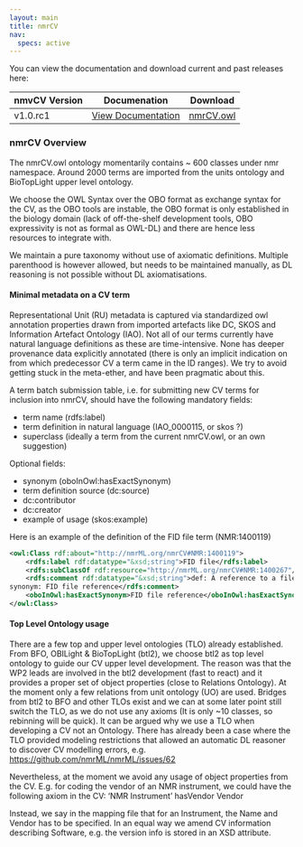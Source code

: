 ```yaml
---
layout: main
title: nmrCV
nav:
  specs: active
---
```


You can view the documentation and download current and past releases here:

<table class="table table-hover">
<thead>
<tr><th>nmvCV Version</th><th>Documenation</th><th>Download</th></tr>
</thead>
<tbody>
<tr><td>v1.0.rc1</td><td><a href="/cv/v1.0.rc1/doc" >View Documentation</a></td><td><a href="/cv/v1.0.rc1/nmrCV.owl">nmrCV.owl</a></td></tr>
</tbody>
</table>



### nmrCV Overview

The nmrCV.owl ontology momentarily contains ~ 600 classes under nmr namespace. Around 2000 terms are imported from the units ontology and BioTopLight upper level ontology.

We choose the OWL Syntax  over the OBO format  as exchange syntax for the CV, as the OBO tools are instable, the OBO format is only established in the biology domain (lack of off-the-shelf development tools, OBO expressivity is not as formal as OWL-DL) and there are hence less resources to integrate with.

We maintain a pure taxonomy without use of axiomatic definitions. Multiple parenthood is however allowed, but needs to be maintained manually, as DL reasoning is not possible without DL axiomatisations.

#### Minimal metadata on a CV term

Representational Unit (RU) metadata is captured via standardized owl annotation properties drawn from imported artefacts like DC, SKOS and Information Artefact Ontology (IAO). Not all of our terms currently have natural language definitions as these are time-intensive. None has deeper provenance data explicitly annotated (there is only an implicit indication on from which predecessor CV a term came in the ID ranges). We try to avoid getting stuck in the meta-ether, and have been pragmatic about this.

A term batch submission table, i.e. for submitting new CV terms for inclusion into nmrCV, should have the following mandatory fields:

* term name (rdfs:label)
* term definition in natural language (IAO_0000115, or skos ?)
* superclass (ideally a term from the current nmrCV.owl, or an own suggestion)

Optional fields:

* synonym (oboInOwl:hasExactSynonym)
* term definition source (dc:source)
* dc:contributor
* dc:creator
* example of usage (skos:example)

Here is an example of the definition of the FID file term (NMR:1400119)

```xml
<owl:Class rdf:about="http://nmrML.org/nmrCV#NMR:1400119">
    <rdfs:label rdf:datatype="&xsd;string">FID file</rdfs:label>
    <rdfs:subClassOf rdf:resource="http://nmrML.org/nmrCV#NMR:1400267"/>
    <rdfs:comment rdf:datatype="&xsd;string">def: A reference to a file containing the raw FID.
synonym: FID file reference</rdfs:comment>
    <oboInOwl:hasExactSynonym>FID file reference</oboInOwl:hasExactSynonym>
</owl:Class>
```

#### Top Level Ontology usage

There are a few top and upper level ontologies (TLO) already established. From BFO, OBILight &
 BioTopLight (btl2), we choose btl2  as top level ontology to guide our CV upper level development. The reason was that the WP2 leads are involved in the btl2 development (fast to react) and it provides a proper set of object properties (close to Relations Ontology). At the moment only a few relations from unit ontology (UO) are used. Bridges from btl2 to BFO and other TLOs exist and we can at some later point still switch the TLO, as we do not use any axioms (It is only ~10 classes, so rebinning will be quick). It can be argued why we use a TLO when developing a CV not an Ontology. There has already been a case where the TLO provided modeling restrictions that allowed an automatic DL reasoner to discover CV modelling errors, e.g. https://github.com/nmrML/nmrML/issues/62

Nevertheless, at the moment we avoid any usage of object properties from the CV. E.g. for coding the vendor of an NMR instrument, we could have the following axiom in the CV:  ‘NMR Instrument’ hasVendor Vendor


Instead, we say in the mapping file that for an Instrument, the Name and Vendor has to be specified. In an equal way we amend CV information describing Software, e.g. the version info is stored in an XSD attribute.


